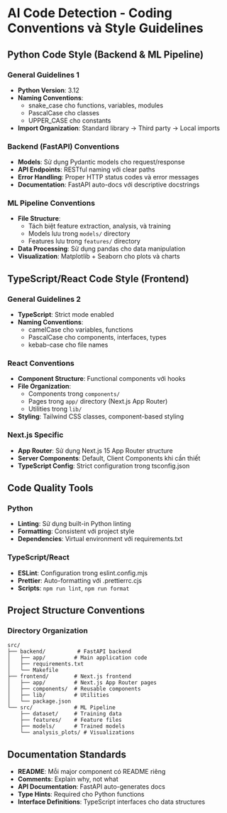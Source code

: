 # AI Code Detection - Coding Conventions và Style Guidelines

## Python Code Style (Backend & ML Pipeline)

### General Guidelines 1

- **Python Version**: 3.12
- **Naming Conventions**:
  - snake_case cho functions, variables, modules
  - PascalCase cho classes
  - UPPER_CASE cho constants
- **Import Organization**: Standard library → Third party → Local imports

### Backend (FastAPI) Conventions

- **Models**: Sử dụng Pydantic models cho request/response
- **API Endpoints**: RESTful naming với clear paths
- **Error Handling**: Proper HTTP status codes và error messages
- **Documentation**: FastAPI auto-docs với descriptive docstrings

### ML Pipeline Conventions

- **File Structure**:
  - Tách biệt feature extraction, analysis, và training
  - Models lưu trong `models/` directory
  - Features lưu trong `features/` directory
- **Data Processing**: Sử dụng pandas cho data manipulation
- **Visualization**: Matplotlib + Seaborn cho plots và charts

## TypeScript/React Code Style (Frontend)

### General Guidelines 2

- **TypeScript**: Strict mode enabled
- **Naming Conventions**:
  - camelCase cho variables, functions
  - PascalCase cho components, interfaces, types
  - kebab-case cho file names

### React Conventions

- **Component Structure**: Functional components với hooks
- **File Organization**:
  - Components trong `components/`
  - Pages trong `app/` directory (Next.js App Router)
  - Utilities trong `lib/`
- **Styling**: Tailwind CSS classes, component-based styling

### Next.js Specific

- **App Router**: Sử dụng Next.js 15 App Router structure
- **Server Components**: Default, Client Components khi cần thiết
- **TypeScript Config**: Strict configuration trong tsconfig.json

## Code Quality Tools

### Python

- **Linting**: Sử dụng built-in Python linting
- **Formatting**: Consistent với project style
- **Dependencies**: Virtual environment với requirements.txt

### TypeScript/React

- **ESLint**: Configuration trong eslint.config.mjs
- **Prettier**: Auto-formatting với .prettierrc.cjs
- **Scripts**: `npm run lint`, `npm run format`

## Project Structure Conventions

### Directory Organization

```
src/
├── backend/          # FastAPI backend
│   ├── app/         # Main application code
│   ├── requirements.txt
│   └── Makefile
├── frontend/        # Next.js frontend
│   ├── app/         # Next.js App Router pages
│   ├── components/  # Reusable components
│   ├── lib/         # Utilities
│   └── package.json
└── src/             # ML Pipeline
    ├── dataset/     # Training data
    ├── features/    # Feature files
    ├── models/      # Trained models
    └── analysis_plots/ # Visualizations
```

## Documentation Standards

- **README**: Mỗi major component có README riêng
- **Comments**: Explain why, not what
- **API Documentation**: FastAPI auto-generates docs
- **Type Hints**: Required cho Python functions
- **Interface Definitions**: TypeScript interfaces cho data structures
